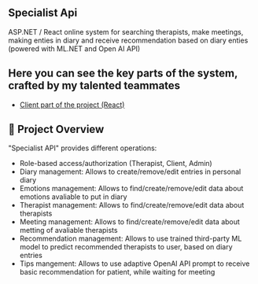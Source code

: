 ## **Specialist Api**

ASP.NET / React online system for searching therapists, make meetings, making enties in diary and receive recommendation based on diary enties (powered with ML.NET and Open AI API)

## Here you can see the key parts of the system, crafted by my talented teammates
  - [Client part of the project (React)](https://github.com/MishaHMK/specialist-rec-client)

## :mag_right: **Project Overview**

"Specialist API" provides different operations:
- Role-based access/authorization (Therapist, Client, Admin) 
- Diary management: Allows to create/remove/edit entries in personal diary
- Emotions management: Allows to find/create/remove/edit data about emotions avaliable to put in diary
- Therapist management: Allows to find/create/remove/edit data about therapists
- Meeting management: Allows to find/create/remove/edit data about metting of avaliable therapists
- Recommendation management: Allows to use trained third-party ML model to predict recommended therapists to user, based on diary entries
- Tips mangement: Allows to use adaptive OpenAI API prompt to receive basic recommendation for patient, while waiting for meeting
